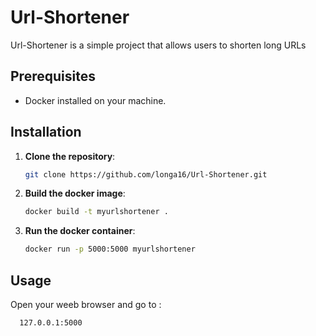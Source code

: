 # Url-Shortener
Url-Shortener is a simple project that allows users to shorten long URLs

## Prerequisites

- Docker installed on your machine.

## Installation

1. **Clone the repository**:
   ```sh
   git clone https://github.com/longa16/Url-Shortener.git

2. **Build the docker image**:
   ```sh
   docker build -t myurlshortener .

3. **Run the docker container**:
    ```sh
    docker run -p 5000:5000 myurlshortener

## Usage
 Open your weeb browser and go to : 
  ```sh
    127.0.0.1:5000

 
